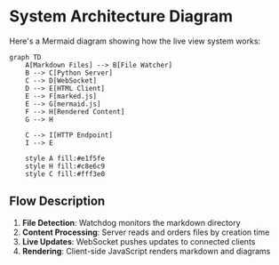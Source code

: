 # System Architecture Diagram

Here's a Mermaid diagram showing how the live view system works:

```mermaid
graph TD
    A[Markdown Files] --> B[File Watcher]
    B --> C[Python Server]
    C --> D[WebSocket]
    D --> E[HTML Client]
    E --> F[marked.js]
    E --> G[mermaid.js]
    F --> H[Rendered Content]
    G --> H
    
    C --> I[HTTP Endpoint]
    I --> E
    
    style A fill:#e1f5fe
    style H fill:#c8e6c9
    style C fill:#fff3e0
```

## Flow Description

1. **File Detection**: Watchdog monitors the markdown directory
2. **Content Processing**: Server reads and orders files by creation time
3. **Live Updates**: WebSocket pushes updates to connected clients
4. **Rendering**: Client-side JavaScript renders markdown and diagrams